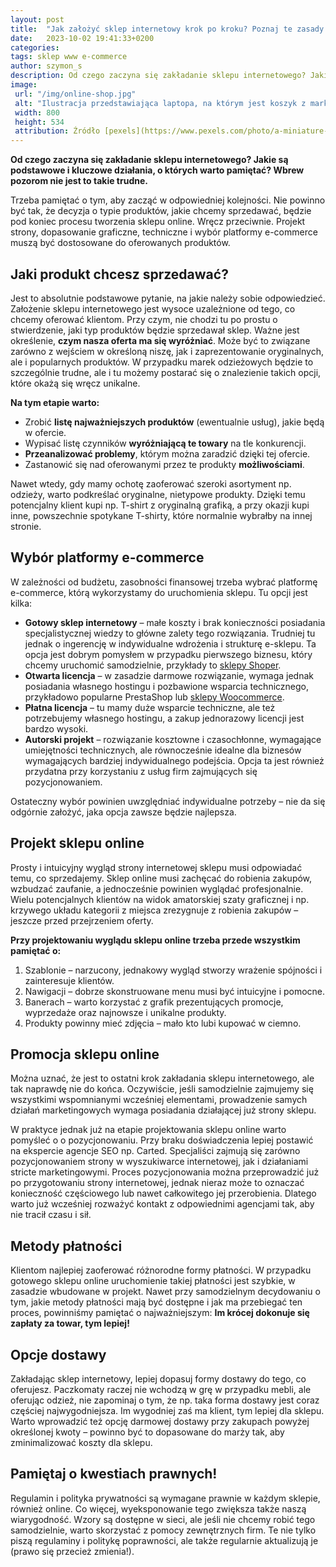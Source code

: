 ```yaml
---
layout: post
title:  "Jak założyć sklep internetowy krok po kroku? Poznaj te zasady!"
date:   2023-10-02 19:41:33+0200
categories:
tags: sklep www e-commerce
author: szymon_s
description: Od czego zaczyna się zakładanie sklepu internetowego? Jakie są podstawowe i kluczowe działania, o których warto pamiętać? Wbrew pozorom nie jest to takie trudne.
image:
 url: "/img/online-shop.jpg"
 alt: "Ilustracja przedstawiająca laptopa, na którym jest koszyk z marketu (w skali) oraz pudełka i papierowe torby na zakupy. W koszyku jest smartfon z napisem 'Pay' czyli płać. Na ekranie laptopa jest napis 'Online Shopping' czyli zakupy online."
 width: 800
 height: 534
 attribution: Źródło [pexels](https://www.pexels.com/photo/a-miniature-shopping-cart-on-macbook-laptop-6214476/); autor [Nataliya Vaitkevich](https://www.pexels.com/@n-voitkevich/)
---
```


**Od czego zaczyna się zakładanie sklepu internetowego? Jakie są podstawowe i kluczowe działania, o których warto pamiętać? Wbrew pozorom nie jest to takie trudne.**

<!-- more -->

Trzeba pamiętać o tym, aby zacząć w odpowiedniej kolejności. Nie powinno być tak, że decyzja o typie
produktów, jakie chcemy sprzedawać, będzie pod koniec procesu tworzenia sklepu online. Wręcz
przeciwnie. Projekt strony, dopasowanie graficzne, techniczne i wybór platformy e-commerce muszą być
dostosowane do oferowanych produktów.

## Jaki produkt chcesz sprzedawać?

Jest to absolutnie podstawowe pytanie, na jakie należy sobie odpowiedzieć. Założenie sklepu
internetowego jest wysoce uzależnione od tego, co chcemy oferować klientom. Przy czym, nie chodzi tu
po prostu o stwierdzenie, jaki typ produktów będzie sprzedawał sklep. Ważne jest określenie, **czym
nasza oferta ma się wyróżniać**. Może być to związane zarówno z wejściem w określoną niszę, jak i
zaprezentowanie oryginalnych, ale i popularnych produktów. W przypadku marek odzieżowych będzie to
szczególnie trudne, ale i tu możemy postarać się o znalezienie takich opcji, które okażą się wręcz
unikalne.

**Na tym etapie warto:**

*   Zrobić **listę najważniejszych produktów** (ewentualnie usług), jakie będą w ofercie.
*   Wypisać listę czynników **wyróżniającą te towary** na tle konkurencji. 
*   **Przeanalizować problemy**, którym można zaradzić dzięki tej ofercie.
*   Zastanowić się nad oferowanymi przez te produkty **możliwościami**.

Nawet wtedy, gdy mamy ochotę zaoferować szeroki asortyment np. odzieży, warto podkreślać oryginalne,
nietypowe produkty. Dzięki temu potencjalny klient kupi np. T-shirt z oryginalną grafiką, a przy
okazji kupi inne, powszechnie spotykane T-shirty, które normalnie wybrałby na innej stronie.

## Wybór platformy e-commerce

W zależności od budżetu, zasobności finansowej trzeba wybrać platformę e-commerce, którą
wykorzystamy do uruchomienia sklepu. Tu opcji jest kilka:

* **Gotowy sklep internetowy** – małe koszty i brak konieczności posiadania specjalistycznej wiedzy
      to główne zalety tego rozwiązania. Trudniej tu jednak o ingerencję w indywidualne wdrożenia i
      strukturę e-sklepu. Ta opcja jest dobrym pomysłem w przypadku pierwszego biznesu, który chcemy
      uruchomić samodzielnie, przykłady to
      [sklepy Shoper](https://carted.pl/tworzenie-sklepow-shoper/). 
* **Otwarta licencja** – w zasadzie darmowe rozwiązanie, wymaga jednak posiadania własnego hostingu
      i pozbawione wsparcia technicznego, przykładowo popularne PrestaShop lub
      [sklepy Woocommerce](https://carted.pl/tworzenie-sklepow-woocommerce/).
* **Płatna licencja** – tu mamy duże wsparcie techniczne, ale też potrzebujemy własnego hostingu, a
      zakup jednorazowy licencji jest bardzo wysoki.
* **Autorski projekt** – rozwiązanie kosztowne i czasochłonne, wymagające umiejętności technicznych,
      ale równocześnie idealne dla biznesów wymagających bardziej indywidualnego podejścia. Opcja ta
      jest również przydatna przy korzystaniu z usług firm zajmujących się pozycjonowaniem.

Ostateczny wybór powinien uwzględniać indywidualne potrzeby – nie da się odgórnie założyć, jaka
opcja zawsze będzie najlepsza.

## Projekt sklepu online

Prosty i intuicyjny wygląd strony internetowej sklepu musi odpowiadać temu, co sprzedajemy. Sklep
online musi zachęcać do robienia zakupów, wzbudzać zaufanie, a jednocześnie powinien wyglądać
profesjonalnie. Wielu potencjalnych klientów na widok amatorskiej szaty graficznej i np. krzywego
układu kategorii z miejsca zrezygnuje z robienia zakupów – jeszcze przed przejrzeniem oferty.

**Przy projektowaniu wyglądu sklepu online trzeba przede wszystkim pamiętać o:**

1.  Szablonie – narzucony, jednakowy wygląd stworzy wrażenie spójności i zainteresuje klientów.
2.  Nawigacji – dobrze skonstruowane menu musi być intuicyjne i pomocne.
3.  Banerach – warto korzystać z grafik prezentujących promocje, wyprzedaże oraz najnowsze i unikalne produkty.
4.  Produkty powinny mieć zdjęcia – mało kto lubi kupować w ciemno.

## Promocja sklepu online

Można uznać, że jest to ostatni krok zakładania sklepu internetowego, ale tak naprawdę nie do
końca. Oczywiście, jeśli samodzielnie zajmujemy się wszystkimi wspomnianymi wcześniej elementami,
prowadzenie samych działań marketingowych wymaga posiadania działającej już strony sklepu.

W praktyce jednak już na etapie projektowania sklepu online warto pomyśleć o o pozycjonowaniu. Przy
braku doświadczenia lepiej postawić na ekspercie agencje SEO np. Carted. Specjaliści zajmują się
zarówno pozycjonowaniem strony w wyszukiwarce internetowej, jak i działaniami stricte
marketingowymi. Proces pozycjonowania można przeprowadzić już po przygotowaniu strony internetowej,
jednak nieraz może to oznaczać konieczność częściowego lub nawet całkowitego jej
przerobienia. Dlatego warto już wcześniej rozważyć kontakt z odpowiednimi agencjami tak, aby nie
tracił czasu i sił.

## Metody płatności

Klientom najlepiej zaoferować różnorodne formy płatności. W przypadku gotowego sklepu online
uruchomienie takiej płatności jest szybkie, w zasadzie wbudowane w projekt. Nawet przy samodzielnym
decydowaniu o tym, jakie metody płatności mają być dostępne i jak ma przebiegać ten proces,
powinniśmy pamiętać o najważniejszym: **Im krócej dokonuje się zapłaty za towar, tym lepiej!**

## Opcje dostawy

Zakładając sklep internetowy, lepiej dopasuj formy dostawy do tego, co oferujesz. Paczkomaty raczej
nie wchodzą w grę w przypadku mebli, ale oferując odzież, nie zapominaj o tym, że np. taka forma
dostawy jest coraz częściej najwygodniejsza. Im wygodniej zaś ma klient, tym lepiej dla
sklepu. Warto wprowadzić też opcję darmowej dostawy przy zakupach powyżej określonej kwoty – powinno
być to dopasowane do marży tak, aby zminimalizować koszty dla sklepu.

## Pamiętaj o kwestiach prawnych!

Regulamin i polityka prywatności są wymagane prawnie w każdym sklepie, również online. Co więcej,
wyeksponowanie tego zwiększa także naszą wiarygodność. Wzory są dostępne w sieci, ale jeśli nie
chcemy robić tego samodzielnie, warto skorzystać z pomocy zewnętrznych firm. Te nie tylko piszą
regulaminy i politykę poprawności, ale także regularnie aktualizują je (prawo się przecież
zmienia!).
